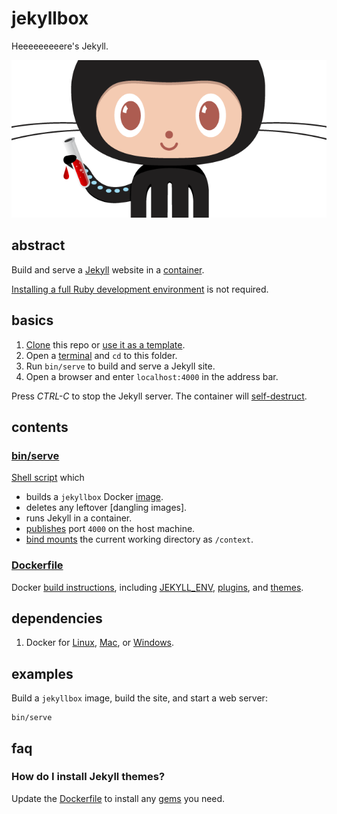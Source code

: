 # jekyllbox

Heeeeeeeeere's Jekyll.

![Octojekyll](jekyllbox.png)

## abstract

Build and serve a [Jekyll] website in a [container].

[Installing a full Ruby development environment] is not required.

[Jekyll]: https://jekyllrb.com/
[container]: https://www.docker.com/resources/what-container
[Installing a full Ruby development environment]: https://medium.com/windmill-engineering/how-i-built-a-simple-static-jekyll-site-without-installing-ruby-a-rant-b7e87fb123d0

## basics

1. [Clone] this repo or [use it as a template].
1. Open a [terminal] and `cd` to this folder.
1. Run `bin/serve` to build and serve a Jekyll site.
1. Open a browser and enter `localhost:4000` in the address bar.

Press *CTRL-C* to stop the Jekyll server. The container will [self-destruct].

[Clone]: https://help.github.com/en/github/creating-cloning-and-archiving-repositories/cloning-a-repository
[use it as a template]: https://help.github.com/en/github/creating-cloning-and-archiving-repositories/creating-a-repository-from-a-template
[Terminal]: https://en.wikipedia.org/wiki/Command-line_interface
[self-destruct]: https://docs.docker.com/engine/reference/run/#clean-up---rm

## contents

### [bin/serve](bin/serve)

[Shell script] which

- builds a `jekyllbox` Docker [image].
- deletes any leftover [dangling images].
- runs Jekyll in a container.
- [publishes] port `4000` on the host machine.
- [bind mounts] the current working directory as `/context`.

[Shell script]: https://en.wikipedia.org/wiki/Shell_script
[image]: https://docs.docker.com/get-started/
[dangling]: https://docs.docker.com/config/pruning/#prune-images
[publishes]: https://docs.docker.com/engine/reference/commandline/run/#publish-or-expose-port--p---expose
[bind mounts]: https://docs.docker.com/storage/bind-mounts/

### [Dockerfile](Dockerfile)

Docker [build instructions], including [JEKYLL_ENV], [plugins], and [themes].

[build instructions]: https://docs.docker.com/engine/reference/builder/
[JEKYLL_ENV]: https://github.com/jekyll/jekyll/issues?q=jekyll_env
[plugins]: https://jekyllrb.com/docs/plugins/
[themes]: https://jekyllrb.com/docs/themes/

## dependencies

1. Docker for [Linux], [Mac], or [Windows].

[Linux]: https://docs.docker.com/install/
[Mac]: https://docs.docker.com/v17.12/docker-for-mac/install/
[Windows]: https://docs.docker.com/docker-for-windows/install/

## examples

Build a `jekyllbox` image, build the site, and start a web server:
```
bin/serve
```

## faq

### How do I install Jekyll themes?

Update the [Dockerfile] to install any [gems] you need.

[Dockerfile]: Dockerfile
[gems]: https://guides.rubygems.org/what-is-a-gem/

